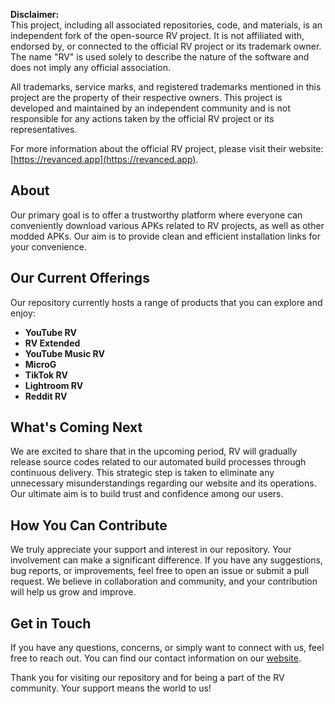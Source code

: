 
**Disclaimer:**  
This project, including all associated repositories, code, and materials, is an independent fork of the open-source RV project. It is not affiliated with, endorsed by, or connected to the official RV project or its trademark owner. The name "RV" is used solely to describe the nature of the software and does not imply any official association.  

All trademarks, service marks, and registered trademarks mentioned in this project are the property of their respective owners. This project is developed and maintained by an independent community and is not responsible for any actions taken by the official RV project or its representatives.  

For more information about the official RV project, please visit their website: [https://revanced.app](https://revanced.app).


## About

Our primary goal is to offer a trustworthy platform where everyone can conveniently download various APKs related to RV projects, as well as other modded APKs. Our aim is to provide clean and efficient installation links for your convenience.

## Our Current Offerings

Our repository currently hosts a range of products that you can explore and enjoy:

- **YouTube RV**
- **RV Extended**
- **YouTube Music RV**
- **MicroG**
- **TikTok RV**
- **Lightroom RV**
- **Reddit RV**

## What's Coming Next

We are excited to share that in the upcoming period, RV will gradually release source codes related to our automated build processes through continuous delivery. This strategic step is taken to eliminate any unnecessary misunderstandings regarding our website and its operations. Our ultimate aim is to build trust and confidence among our users.

## How You Can Contribute

We truly appreciate your support and interest in our repository. Your involvement can make a significant difference. If you have any suggestions, bug reports, or improvements, feel free to open an issue or submit a pull request. We believe in collaboration and community, and your contribution will help us grow and improve.

## Get in Touch

If you have any questions, concerns, or simply want to connect with us, feel free to reach out. You can find our contact information on our [website](https://www.RV/contact).

Thank you for visiting our repository and for being a part of the RV community. Your support means the world to us!



